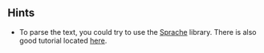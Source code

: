 ## Hints
- To parse the text, you could try to use the [Sprache](https://github.com/sprache/Sprache/blob/develop/README.md) library. 
There is also good tutorial located [here](https://www.thomaslevesque.com/2017/02/23/easy-text-parsing-in-c-with-sprache/).
